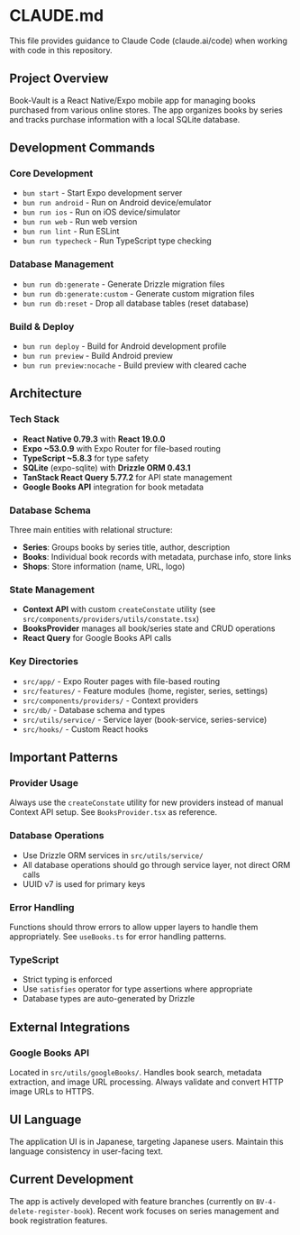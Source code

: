 # CLAUDE.md

This file provides guidance to Claude Code (claude.ai/code) when working with code in this repository.

## Project Overview

Book-Vault is a React Native/Expo mobile app for managing books purchased from various online stores. The app organizes books by series and tracks purchase information with a local SQLite database.

## Development Commands

### Core Development
- `bun start` - Start Expo development server
- `bun run android` - Run on Android device/emulator  
- `bun run ios` - Run on iOS device/simulator
- `bun run web` - Run web version
- `bun run lint` - Run ESLint
- `bun run typecheck` - Run TypeScript type checking

### Database Management  
- `bun run db:generate` - Generate Drizzle migration files
- `bun run db:generate:custom` - Generate custom migration files
- `bun run db:reset` - Drop all database tables (reset database)

### Build & Deploy
- `bun run deploy` - Build for Android development profile
- `bun run preview` - Build Android preview
- `bun run preview:nocache` - Build preview with cleared cache

## Architecture

### Tech Stack
- **React Native 0.79.3** with **React 19.0.0**
- **Expo ~53.0.9** with Expo Router for file-based routing
- **TypeScript ~5.8.3** for type safety
- **SQLite** (expo-sqlite) with **Drizzle ORM 0.43.1** 
- **TanStack React Query 5.77.2** for API state management
- **Google Books API** integration for book metadata

### Database Schema
Three main entities with relational structure:
- **Series**: Groups books by series title, author, description
- **Books**: Individual book records with metadata, purchase info, store links
- **Shops**: Store information (name, URL, logo)

### State Management
- **Context API** with custom `createConstate` utility (see `src/components/providers/utils/constate.tsx`)
- **BooksProvider** manages all book/series state and CRUD operations
- **React Query** for Google Books API calls

### Key Directories
- `src/app/` - Expo Router pages with file-based routing
- `src/features/` - Feature modules (home, register, series, settings)  
- `src/components/providers/` - Context providers
- `src/db/` - Database schema and types
- `src/utils/service/` - Service layer (book-service, series-service)
- `src/hooks/` - Custom React hooks

## Important Patterns

### Provider Usage
Always use the `createConstate` utility for new providers instead of manual Context API setup. See `BooksProvider.tsx` as reference.

### Database Operations
- Use Drizzle ORM services in `src/utils/service/` 
- All database operations should go through service layer, not direct ORM calls
- UUID v7 is used for primary keys

### Error Handling
Functions should throw errors to allow upper layers to handle them appropriately. See `useBooks.ts` for error handling patterns.

### TypeScript
- Strict typing is enforced
- Use `satisfies` operator for type assertions where appropriate
- Database types are auto-generated by Drizzle

## External Integrations

### Google Books API
Located in `src/utils/googleBooks/`. Handles book search, metadata extraction, and image URL processing. Always validate and convert HTTP image URLs to HTTPS.

## UI Language
The application UI is in Japanese, targeting Japanese users. Maintain this language consistency in user-facing text.

## Current Development
The app is actively developed with feature branches (currently on `BV-4-delete-register-book`). Recent work focuses on series management and book registration features.